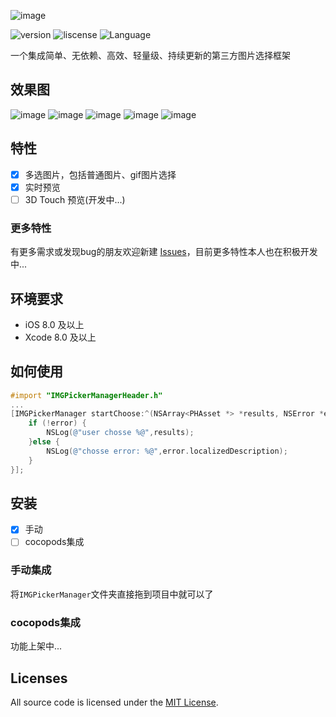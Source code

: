![image](https://github.com/TongFangyuan/IMGPickerManager/blob/master/IMGPickerManager.png)

![version](https://img.shields.io/badge/version-v0.1.0-green.svg)
![liscense](https://img.shields.io/badge/license-MIT-lightgrey.svg)
![Language](https://img.shields.io/badge/Language-%20Objective%20C%20-blue.svg)

一个集成简单、无依赖、高效、轻量级、持续更新的第三方图片选择框架

效果图
------
![image](https://github.com/TongFangyuan/IMGPickerManager/blob/master/images/image_01.png)
![image](https://github.com/TongFangyuan/IMGPickerManager/blob/master/images/image_02.png)
![image](https://github.com/TongFangyuan/IMGPickerManager/blob/master/images/image_03.png)
![image](https://github.com/TongFangyuan/IMGPickerManager/blob/master/images/image_04.png)
![image](https://github.com/TongFangyuan/IMGPickerManager/blob/master/images/image_05.png)

特性
-----

- [x] 多选图片，包括普通图片、gif图片选择
- [x] 实时预览
- [ ] 3D Touch 预览(开发中...)

### 更多特性

有更多需求或发现bug的朋友欢迎新建 [Issues](https://github.com/TongFangyuan/IMGPickerManager/issues/new)，目前更多特性本人也在积极开发中...


环境要求
----

- iOS 8.0 及以上
- Xcode 8.0 及以上

如何使用
----

```objective-c
#import "IMGPickerManagerHeader.h"
...
[IMGPickerManager startChoose:^(NSArray<PHAsset *> *results, NSError *error) {
    if (!error) {
        NSLog(@"user chosse %@",results);
    }else {
        NSLog(@"chosse error: %@",error.localizedDescription);
    }
}];
```

安装
----

- [x] 手动
- [ ] cocopods集成

### 手动集成
将`IMGPickerManager`文件夹直接拖到项目中就可以了

### cocopods集成
功能上架中...


Licenses
----
All source code is licensed under the [MIT License](https://github.com/TongFangyuan/IMGPickerManager/blob/master/LICENSE).

